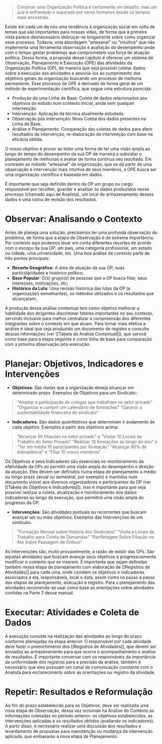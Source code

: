 > Construir uma Organização Política é certamente um desafio, mas um que é enfrentado e superado por seres humanos desde os tempos mais ancestrais. 

Existe em cada um de nós uma tendência à organização social em volta de temas que são importantes para nossas vidas, de forma que à primeira vista parece desnecessário debruçar-se longamente sobre como organizar esse processo. Todavia, uma abordagem "artesanal" ou "intuitiva" que não implementa uma ferramenta observação e avaliação do desempenho pode com o tempo gestar problemas que comprometem sua força de atuação política. Dessa forma, a proposta desse capítulo é oferecer um sistema de Observação, Planejamento e Execução (OPE) das atividades da Organização Política (OP), de maneira que seja possível coletar dados sobre a execução das atividades e associá-los ao cumprimento dos objetivos gerais da organização buscando um processo de melhoria permanente. Esse processo de OPE é derivado de forma geral de um método de experimentação científica, que segue uma estrutura parecida:
* Produção de uma Linha de Base: Coleta de dados relacionados aos objetivos do estudo num contexto inicial, ainda sem qualquer intervenção.
* Intervenção: Aplicação da técnica atualmente estudada.
* Observação pós intervenção: Nova Coleta dos dados presentes na Linha de Base.
* Análise e Planejamento: Comparação das coletas de dados para aferir resultados da intervenção, re-elaboração da intervenção com base na eficácia obtida.

O nosso objetivo é prover ao leitor uma forma de ter uma visão ampla ao longo do tempo do desempenho da sua OP de maneira a subsidiar o planejamento de melhorias e avaliar de forma contínua seu resultado. Em contraste ao método "artesanal" de organização, que se dá partir de uma observação e intervenção mais intuitiva de seus membros, a OPE busca ser uma organização científica e baseada em dados.

É importante que seja definido dentro da OP um grupo ou cargo responsável por recolher, guardar e analisar os dados produzidos nesse processo (chamado aqui de Analista), um local de armazenamento desses dados e uma rotina de revisão dos resultados. 
# Observar: Analisando o Contexto
Antes de planeja uma solução, precisamos ter uma profunda observação do problema, de forma que a etapa de Observação é de extrema importância. Por contexto aqui podemos levar em conta diferentes recortes de acordo com o escopo da sua OP: um país, uma categoria profissional, um estado ou cidade, uma universidade, etc. Uma boa análise de contexto parte de três pontos principais: 

* **Recorte Geográfico**: A área de atuação da sua OP, suas particularidades e histórico político;
* **Base Popular**: O(s) grupo(s) de pessoas que a OP busca filiar, seus interesses, motivações, etc;
* **Histórico da Luta**: Uma revisão histórica das lutas da OP (e organizações semelhantes), os métodos utilizados e os resultados que alcançaram;

A produção dessa análise contextual tem como objetivo melhorar a habilidade dos dirigentes discriminar fatores importantes no seu contexto, servindo inclusive para melhor centralizar a compreensão dos diferentes integrantes sobre o contexto em que atuam. Para tornar mais efetiva a análise é ideal que seja produzido um documento de registro e consulta dessas informações (ver [[Tabela de Análise Contextual]]), que servirá como base para a etapa seguinte e como linha de base para comparação com a próxima observação pós-execução.
# Planejar: Objetivos, Indicadores e Intervenções
* **Objetivos**: São *metas* que a organização deseja alcançar em determinado *prazo*. Exemplos de Objetivos para um Sindicato:
> "Ampliar a participação de colegas que trabalham no setor privado"
"Organizar e cumprir um calendário de formações"
"Garantir a sustentabilidade financeira do sindicato"

* **Indicadores**: São dados *quantitativos* que determinam o andamento de cada *objetivo*. Exemplos a partir dos objetivos acima:
>"Alcançar 50 filiações no setor privado" e "Visitar 10 Locais de Trabalho do Setor Privado"
"Realizar 10 formações ao longo do ano" e "Ter em média 10 participantes por formação"
"Alcançar 80% de Adimplência" e "Filiar 10 novos membros"

Os Objetivos e seus Indicadores são essenciais no monitoramento da efetividade da OPs ao permitir uma visão ampla do desempenho e direção da atuação. Eles devem ser definidos numa etapa de planejamento a médio ou longo prazo (anual ou semestral, por exemplo) e mantidos num documento visível aos diversos organizadores e participantes da OP (ver [[Tabela de Objetivos e Indicadores]]). Isso é importante para que seja possível realizar a coleta, atualização e monitoramento dos dados indicadores ao longo da execução, que permitirá uma visão ampla do progresso da OP. 

* **Intervenções**: São *atividades* pontuais ou recorrentes que buscam avançar um ou mais *objetivos*. Exemplos das Intervenções de um sindicato:
>"Formação Mensal sobre História dos Sindicatos"
"Visita a Locais de Trabalho para Coleta de Demandas"
"Panfletagem Sobre Filiação no Ato Sobre Passagem de Ônibus"

As Intervenções são, muito provavelmente, a razão de existir das OPs. São aquelas atividades que buscam avançar seus objetivos e progressivamente modificar o contexto que se inserem. É importante que sejam definidas também nessa etapa de planejamento com elaboração de [[Registros de Atividades]] para cada uma, onde constem os objetivos e indicadores associados a ela, responsáveis, local e data, assim como os passo a passo das etapas de planejamento, execução e registro. Para o planejamento das atividades recomenda-se usar como base as orientações sobre atividades contidas na Parte 2 desse manual.
# Executar: Atividades e Coleta de Dados
A execução consiste na realização das atividades ao longo do prazo conforme planejadas na etapa anterior. O responsável por cada atividade deve fazer o preenchimento dos [[Registros de Atividades]], que devem ser enviados ao armazenamento para que ocorra o acompanhamento e análise de resultados. É importante conversar com os responsáveis da importância da uniformidade dos registros para a precisão da análise, também é necessário que eles possuam um canal de comunicação constante com o Analista para esclarecimento sobre as orientações ou registro da atividade.
# Repetir: Resultados e Reformulação
Ao fim do prazo estabelecido para os Objetivos, deve ser realizada uma nova etapa de Observação, dessa vez incluindo na Análise do Contexto as informações coletadas no período anterior: os objetivos estabelecidos, as intervenções aplicadas e os resultados obtidos (avaliando os indicadores). A partir disso, é necessário realizar uma discussão dos resultados e levantamento de propostas para manutenção ou mudança da intervenção aplicada, que embasarão a nova etapa de Planejamento. 
